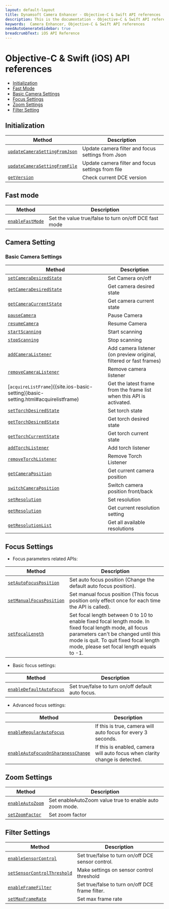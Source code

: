 ```yaml
---
layout: default-layout
title: Dynamsoft Camera Enhancer - Objective-C & Swift API references
description: This is the documentation - Objective-C & Swift API references page of Dynamsoft Camera Enhancer.
keywords:  Camera Enhancer, Objective-C & Swift API references
needAutoGenerateSidebar: true
breadcrumbText: iOS API Reference
---
```


# Objective-C & Swift (iOS) API references

- [Initialization](#initialization)
- [Fast Mode](#fast-mode)
- [Basic Camera Settings](#basic-camera-settings)
- [Focus Settings](#focus-settings)
- [Zoom Settings](#zoom-settings)
- [Filter Setting](#filter-settings)

## Initialization

| Method | Description |
|-----------------|---------------|
| [`updateCameraSettingFromJson`]({{site.ios-basic-setting}}basic-setting.html#updatecamerasettingfromjson) | Update camera filter and focus settings from Json |
| [`updateCameraSettingFromFile`]({{site.ios-basic-setting}}basic-setting.html#updatecamerasettingfromfile) | Update camera filter and focus settings from file |
| [`getVersion`]({{site.ios-basic-setting}}basic-setting.html#getversion) | Check current DCE version |

## Fast mode

| Method | Description |
|-----------------|---------------|
| [`enableFastMode`]({{site.ios-basic-setting}}basic-setting.html#enablefastmode) | Set the value true/false to turn on/off DCE fast mode |

## Camera Setting

### Basic Camera Settings

| Method | Description |
|-----------------|---------------|
| [`setCameraDesiredState`]({{site.ios-basic-setting}}basic-setting.html#camera-state) | Set Camera on/off |
| [`getCameraDesiredState`]({{site.ios-basic-setting}}basic-setting.html#camera-state) | Get camera desired state |
| [`getCameraCurrentState`]({{site.ios-basic-setting}}basic-setting.html#camera-state) | Get camera current state |
| [`pauseCamera`]({{site.ios-basic-setting}}basic-setting.html#pausecamera-and-resumecamera) | Pause Camera |
| [`resumeCamera`]({{site.ios-basic-setting}}basic-setting.html#pausecamera-and-resumecamera) | Resume Camera |
| [`startScanning`]({{site.ios-basic-setting}}basic-setting.html#stopscanning-and-startscanning) | Start scanning |
| [`stopScanning`]({{site.ios-basic-setting}}basic-setting.html#stopscanning-and-startscanning) | Stop scanning |
| [`addCameraListener`]({{site.ios-basic-setting}}basic-setting.html#addcameralistener) | Add camera listener (on preview original, filtered or fast frames) |
| [`removeCameraListener`]({{site.ios-basic-setting}}basic-setting.html#addcameralistener) | Remove camera listener |
| [`acquireListFrame`]{{site.ios-basic-setting}}basic-setting.html#acquirelistframe) | Get the latest frame from the frame list when this API is activated. |
| [`setTorchDesiredState`]({{site.ios-basic-setting}}basic-setting.html#torch-state) | Set torch state |
| [`getTorchDesiredState`]({{site.ios-basic-setting}}basic-setting.html#torch-state) | Get torch desired state |
| [`getTorchCurrentState`]({{site.ios-basic-setting}}basic-setting.html#torch-state) | Get torch current state |
| [`addTorchListener`]({{site.ios-basic-setting}}basic-setting.html#addtorchlistener) | Add torch listener |
| [`removeTorchListener`]({{site.ios-basic-setting}}basic-setting.html#addtorchlistener) | Remove Torch Listener |
| [`getCameraPosition`]({{site.ios-basic-setting}}basic-setting.html#camera-position) | Get current camera position |
| [`switchCameraPosition`]({{site.ios-basic-setting}}basic-setting.html#camera-position) | Switch camera position front/back |
| [`setResolution`]({{site.ios-basic-setting}}basic-setting.html#resolution-settings) | Set resolution |
| [`getResolution`]({{site.ios-basic-setting}}basic-setting.html#resolution-settings) | Get current resolution setting |
| [`getResolutionList`](basic-setting/basic-setting.md#resolution-settings) | Get all available resolutions |

## Focus Settings

- Focus parameters related APIs:

| Method | Description |
|-----------------|---------------|
| [`setAutoFocusPosition`]({{site.ios-zoom-setting}}zoom-focus.html#setautofocusposition) | Set auto focus position (Change the default auto focus position). |
| [`setManualFocusPosition`]({{site.ios-zoom-setting}}zoom-focus.html#setmanualfocusposition) | Set manual focus position (This focus position only effect once for each time the API is called). |
| [`setFocalLength`]({{site.ios-zoom-setting}}zoom-focus.html#setfocallength) | Set focal length between 0 to 10 to enable fixed focal length mode. In fixed focal length mode, all focus parameters can't be changed until this mode is quit. To quit fixed focal length mode, please set focal length equals to -1. |

- Basic focus settings:

| Method | Description |
|-----------------|---------------|
| [`enableDefaultAutoFocus`]({{site.ios-zoom-setting}}zoom-focus.html#enabledefaultautofocus) | Set true/false to turn on/off default auto focus. |

- Advanced focus settings:

| Method | Description |
|-----------------|---------------|
| [`enableRegularAutoFocus`]({{site.ios-zoom-setting}}zoom-focus.html#enableregularautofocus) | If this is true, camera will auto focus for every 3 seconds. |
| [`enableAutoFocusOnSharpnessChange`]({{site.ios-zoom-setting}}zoom-focus.html#enableautofocusonsharpnesschange) | If this is enabled, camera will auto focus when clarity change is detected. |

## Zoom Settings

| Method | Description |
|-----------------|---------------|
| [`enableAutoZoom`]({{site.ios-zoom-setting}}zoom-focus.html#enableautozoom) | Set enableAutoZoom value true to enable auto zoom mode. |
| [`setZoomFactor`]({{site.ios-zoom-setting}}zoom-focus.html#setzoomfactor) | Set zoom factor |

## Filter Settings

| Method | Description |
|-----------------|---------------|
| [`enableSensorControl`]({{site.ios-filter-setting}}filter.html#enablesensorcontrol) | Set true/false to turn on/off DCE sensor control. |
|[`setSensorControlThreshold`]({{site.ios-filter-setting}}filter.html#setsensorcontrolthreshold)| Make settings on sensor control threshold |
| [`enableFrameFilter`]({{site.ios-filter-setting}}filter.html#enableframefilter) | Set true/false to turn on/off DCE frame filter. |
| [`setMaxFrameRate`]({{site.ios-filter-setting}}filter.html#setmaxframerate) | Set max frame rate |